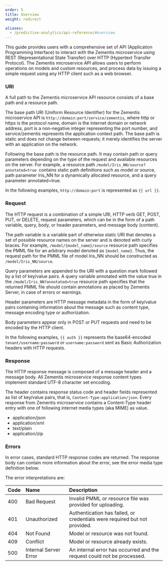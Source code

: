 ```yaml
---
order: 5
title: Overview
weight: redirect

aliases:
  - /predictive-analytics/api-reference/#overview
---
```


This guide provides users with a comprehensive set of API (Application Programming Interface) to interact with the Zementis microservice using REST (Representational State Transfer) over HTTP (Hypertext Transfer Protocol). The Zementis microservice API allows users to perform operations on models and custom resources, and process data by issuing a simple request using any HTTP client such as a web browser.

### URI

A full path to the Zementis microservice API resource consists of a base path and a resource path.

The base path URI (Uniform Resource Identifier) for the Zementis microservice API is `http://domain:port/service/zementis`, where http or https is the protocol name, domain is the internet domain or network address, port is a non-negative integer representing the port number, and service/zementis represents the application context path. The base path is static and does not change between requests; it merely identifies the server with an application on the network.

Following the base path is the resource path. It may contain path or query parameters depending on the type of the request and available resources on the server. For example, a resource path `/model/Iris_NN/source?annotated=true `contains static path definitions such as model or source, path parameter Iris_NN for a dynamically allocated resource, and a query parameter annotated=true.

In the following examples, `http://domain:port` is represented as `{{ url }}`.

### Request

The HTTP request is a combination of a simple URI, HTTP verb GET, POST, PUT, or DELETE, request parameters, which can be in the form of a path variable, query, body, or header parameters, and message body (content).

The path variable is a variable part of otherwise static URI that denotes a set of possible resource names on the server and is denoted with curly braces. For example, `/model/{model_name}/source` resource path specifies the PMML file for an arbitrary model denoted as `{model_name}`. Thus, the request path for the PMML file of model Iris_NN should be constructed as `/model/Iris_NN/source`.

Query parameters are appended to the URI with a question mark followed by a list of key/value pairs. A query variable annotated with the value true in the `/model/Iris_NN?annotated=true` resource path specifies that the returned PMML file should contain annotations as placed by Zementis Server, in case of errors or warnings.

Header parameters are HTTP message metadata in the form of key/value pairs containing information about the message such as content type, message encoding type or authorization.

Body parameters appear only in POST or PUT requests and need to be encoded by the HTTP client.

In the following examples, `{{ auth }}` represents the base64-encoded `tenant/username:password` or `username:password` sent as Basic Authorization headers with HTTP requests.

### Response

The HTTP response message is composed of a message header and a message body. All Zementis microservice response content types implement standard UTF-8 character set encoding.

The header contains response status code and header fields represented as list of key/value pairs, that is, `Content-Type:application/json`. Every response from Zementis microservice contains a Content-Type header entry with one of following internet media types (aka MIME) as value.

* application/json
* application/xml
* text/plain
* application/zip

### Errors

In error cases, standard HTTP response codes are returned. The response body can contain more information about the error, see the error media type definition below.

The error interpretations are:

|Code|Name|Description
|:---|:---|:---
|400|Bad Request|Invalid PMML or resource file was provided for uploading.
|401|Unauthorized|Authentication has failed, or credentials were required but not provided.
|404|Not Found|Model or resource was not found.
|409|Conflict|Model or resource already exists.
|500|Internal Server Error|An internal error has occurred and the request could not be processed.
